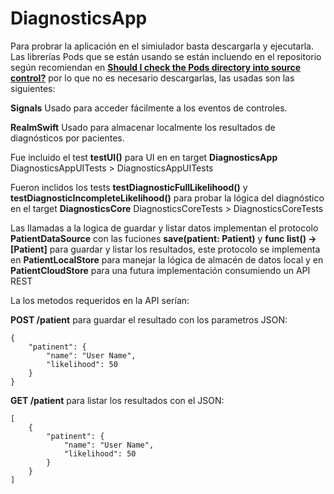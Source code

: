 # DiagnosticsApp

Para probrar la aplicación en el simiulador basta descargarla y ejecutarla. 
Las librerías Pods que se están usando se están incluendo en el repositorio según recomiendan en [**Should I check the Pods directory into source control?**](https://guides.cocoapods.org/using/using-cocoapods.html#should-i-check-the-pods-directory-into-source-control) por lo que no es necesario descargarlas, las usadas son las siguientes:

  **Signals** Usado para acceder fácilmente a los eventos de controles.
  
  **RealmSwift** Usado para almacenar localmente los resultados de diagnósticos por pacientes.

Fue incluido el test **testUI()** para UI en en target **DiagnosticsApp** DiagnosticsAppUITests > DiagnosticsAppUITests 

Fueron inclidos los tests **testDiagnosticFullLikelihood()** y **testDiagnosticIncompleteLikelihood()** para probar la lógica del diagnóstico en el target **DiagnosticsCore** DiagnosticsCoreTests > DiagnosticsCoreTests

Las llamadas a la logica de guardar y listar datos implementan el protocolo **PatientDataSource** con las fuciones **save(patient: Patient)** y **func list() -> [Patient]** para guardar y listar los resultados, este protocolo se implementa en **PatientLocalStore** para manejar la lógica de almacén de datos local y en **PatientCloudStore** para una futura implementación consumiendo un API REST

La los metodos requeridos en la API serían:

**POST /patient** para guardar el resultado con los parametros JSON:

	{
  		"patinent": {
    		"name": "User Name",
    		"likelihood": 50
  		}
	}

**GET /patient** para listar los resultados con el JSON:

	[
  		{
    		"patinent": {
      			"name": "User Name",
      			"likelihood": 50
    		}
  		}
	]
